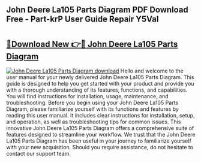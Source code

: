 ## John Deere La105 Parts Diagram PDF Download Free - Part-krP User Guide Repair Y5VaI

# <h2><a href="http://dfjejrg.blite.top/?on=John+Deere+La105+Parts+Diagram">🔗Download New 👉🔴 John Deere La105 Parts Diagram</a></h2>

[![John Deere La105 Parts Diagram download](https://i.imgur.com/lujVjoI.png)](http://dfjejrg.blite.top/?on=John+Deere+La105+Parts+Diagram)
Hello and welcome to the user manual for your newly delivered John Deere La105 Parts Diagram. This guide is designed to help you get started with your product and provide you with a thorough understanding of its features, functions, and capabilities. You will find instructions for installation, usage, maintenance, and troubleshooting. Before you begin using your John Deere La105 Parts Diagram, please familiarize yourself with its functions and features by reading this user manual. It includes clear instructions for installation, setup, and operation, as well as troubleshooting tips for common issues. This innovative John Deere La105 Parts Diagram offers a comprehensive suite of features designed to streamline your workflow. We trust that the John Deere La105 Parts Diagram has been useful in your journey to familiarize yourself with your new acquisition. Should you require assistance, do not hesitate to contact our support team.
